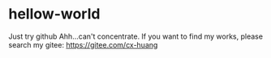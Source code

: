 # hellow-world
Just try github
Ahh...can't concentrate.
If you want to find my works, please search my gitee: https://gitee.com/cx-huang
